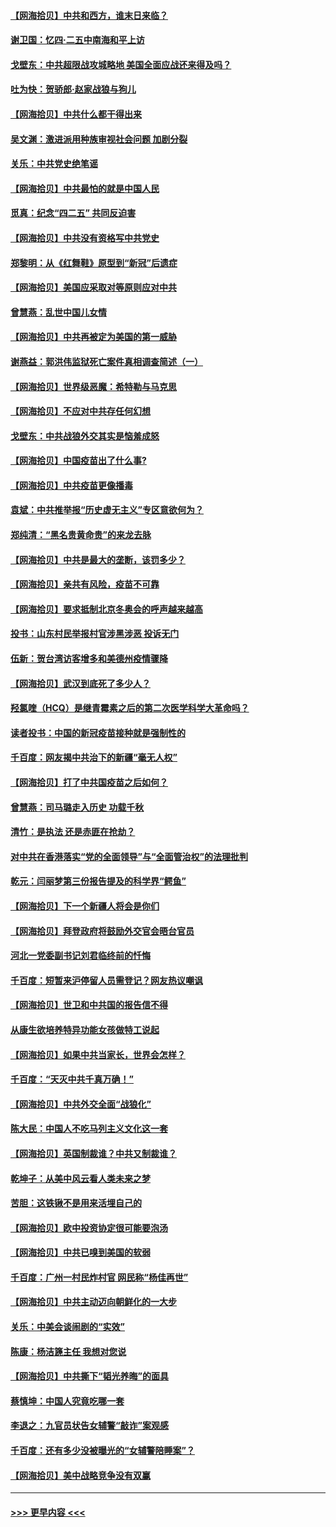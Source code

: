 #### [【网海拾贝】中共和西方，谁末日来临？](../pages/nsc993/n12903482.md?t=04251552) 
#### [谢卫国：忆四‧二五中南海和平上访](../pages/nsc993/n12902192.md?t=04251552) 
#### [戈壁东：中共超限战攻城略地 美国全面应战还来得及吗？](../pages/nsc993/n12902297.md?t=04251552) 
#### [吐为快：贺骄郎‧赵家战狼与狗儿](../pages/nsc993/n12902280.md?t=04251552) 
#### [【网海拾贝】中共什么都干得出来](../pages/nsc993/n12897500.md?t=04251552) 
#### [吴文渊：激进派用种族审视社会问题 加剧分裂](../pages/nsc993/n12893881.md?t=04251552) 
#### [关乐：中共党史绝笔谣](../pages/nsc993/n12897270.md?t=04251552) 
#### [【网海拾贝】中共最怕的就是中国人民](../pages/nsc993/n12894705.md?t=04251552) 
#### [觅真：纪念“四二五” 共同反迫害](../pages/nsc993/n12894553.md?t=04251552) 
#### [【网海拾贝】中共没有资格写中共党史](../pages/nsc993/n12892231.md?t=04251552) 
#### [郑黎明：从《红舞鞋》原型到“新冠”后遗症](../pages/nsc993/n12890469.md?t=04251552) 
#### [【网海拾贝】美国应采取对等原则应对中共](../pages/nsc993/n12889176.md?t=04251552) 
#### [曾慧燕：乱世中国儿女情](../pages/nsc993/n12887931.md?t=04251552) 
#### [【网海拾贝】中共再被定为美国的第一威胁](../pages/nsc993/n12887580.md?t=04251552) 
#### [谢燕益：郭洪伟监狱死亡案件真相调查简述（一）](../pages/nsc993/n12885648.md?t=04251552) 
#### [【网海拾贝】世界级恶魔：希特勒与马克思](../pages/nsc993/n12884062.md?t=04251552) 
#### [【网海拾贝】不应对中共存任何幻想](../pages/nsc993/n12881460.md?t=04251552) 
#### [戈壁东：中共战狼外交其实是恼羞成怒](../pages/nsc993/n12880392.md?t=04251552) 
#### [【网海拾贝】中国疫苗出了什么事?](../pages/nsc993/n12879124.md?t=04251552) 
#### [【网海拾贝】中共疫苗更像播毒](../pages/nsc993/n12876631.md?t=04251552) 
#### [袁斌：中共推举报“历史虚无主义”专区意欲何为？](../pages/nsc993/n12876530.md?t=04251552) 
#### [郑纯清：“黑名贵黄命贵”的来龙去脉](../pages/nsc993/n12875589.md?t=04251552) 
#### [【网海拾贝】中共是最大的垄断，该罚多少？](../pages/nsc993/n12874006.md?t=04251552) 
#### [【网海拾贝】亲共有风险，疫苗不可靠](../pages/nsc993/n12872224.md?t=04251552) 
#### [【网海拾贝】要求抵制北京冬奥会的呼声越来越高](../pages/nsc993/n12868962.md?t=04251552) 
#### [投书：山东村民举报村官涉黑涉恶 投诉无门](../pages/nsc993/n12869726.md?t=04251552) 
#### [伍新：贺台湾访客增多和美德州疫情骤降](../pages/nsc993/n12865651.md?t=04251552) 
#### [【网海拾贝】武汉到底死了多少人？](../pages/nsc993/n12863707.md?t=04251552) 
#### [羟氯喹（HCQ）是继青霉素之后的第二次医学科学大革命吗？](../pages/nsc993/n12638564.md?t=04251552) 
#### [读者投书：中国的新冠疫苗接种就是强制性的](../pages/nsc993/n12859932.md?t=04251552) 
#### [千百度：网友揭中共治下的新疆“毫无人权”](../pages/nsc993/n12858385.md?t=04251552) 
#### [【网海拾贝】打了中共国疫苗之后如何？](../pages/nsc993/n12857866.md?t=04251552) 
#### [曾慧燕：司马璐走入历史 功载千秋](../pages/nsc993/n12856996.md?t=04251552) 
#### [清竹：是执法 还是赤匪在抢劫？](../pages/nsc993/n12856952.md?t=04251552) 
#### [对中共在香港落实“党的全面领导”与“全面管治权”的法理批判](../pages/nsc993/n12856929.md?t=04251552) 
#### [乾元：闫丽梦第三份报告提及的科学界“鳄鱼”](../pages/nsc993/n12855985.md?t=04251552) 
#### [【网海拾贝】下一个新疆人将会是你们](../pages/nsc993/n12855864.md?t=04251552) 
#### [【网海拾贝】拜登政府将鼓励外交官会晤台官员](../pages/nsc993/n12853615.md?t=04251552) 
#### [河北一党委副书记刘君临终前的忏悔](../pages/nsc993/n12849420.md?t=04251552) 
#### [千百度：短暂来沪停留人员需登记？网友热议嘲讽](../pages/nsc993/n12853497.md?t=04251552) 
#### [【网海拾贝】世卫和中共国的报告信不得](../pages/nsc993/n12850902.md?t=04251552) 
#### [从康生欲培养特异功能女孩做特工说起](../pages/nsc993/n12849289.md?t=04251552) 
#### [【网海拾贝】如果中共当家长，世界会怎样？](../pages/nsc993/n12848436.md?t=04251552) 
#### [千百度：“天灭中共千真万确！”](../pages/nsc993/n12845659.md?t=04251552) 
#### [【网海拾贝】中共外交全面“战狼化”](../pages/nsc993/n12845607.md?t=04251552) 
#### [陈大民：中国人不吃马列主义文化这一套](../pages/nsc993/n12842496.md?t=04251552) 
#### [【网海拾贝】英国制裁谁？中共又制裁谁？](../pages/nsc993/n12840909.md?t=04251552) 
#### [乾坤子：从美中风云看人类未来之梦](../pages/nsc993/n12840590.md?t=04251552) 
#### [苦胆：这铁锹不是用来活埋自己的](../pages/nsc993/n12839512.md?t=04251552) 
#### [【网海拾贝】欧中投资协定很可能要泡汤](../pages/nsc993/n12835122.md?t=04251552) 
#### [【网海拾贝】中共已嗅到美国的软弱](../pages/nsc993/n12832411.md?t=04251552) 
#### [千百度：广州一村民炸村官 网民称“杨佳再世”](../pages/nsc993/n12832380.md?t=04251552) 
#### [【网海拾贝】中共主动迈向朝鲜化的一大步](../pages/nsc993/n12829887.md?t=04251552) 
#### [关乐：中美会谈闹剧的“实效”](../pages/nsc993/n12826698.md?t=04251552) 
#### [陈康：杨洁篪主任  我想对您说](../pages/nsc993/n12826609.md?t=04251552) 
#### [【网海拾贝】中共撕下“韬光养晦”的面具](../pages/nsc993/n12826459.md?t=04251552) 
#### [蔡慎坤：中国人究竟吃哪一套](../pages/nsc993/n12826010.md?t=04251552) 
#### [李退之：九官员状告女辅警“敲诈”案观感](../pages/nsc993/n12823984.md?t=04251552) 
#### [千百度：还有多少没被曝光的“女辅警陪睡案”？](../pages/nsc993/n12822136.md?t=04251552) 
#### [【网海拾贝】美中战略竞争没有双赢](../pages/nsc993/n12822105.md?t=04251552) 

----
#### [ >>> 更早内容 <<< ](../indexes/nsc993-earlier.md)
